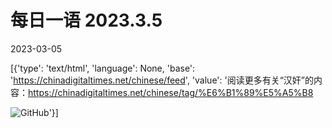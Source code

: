 # 每日一语 2023.3.5

2023-03-05

[{'type': 'text/html', 'language': None, 'base': 'https://chinadigitaltimes.net/chinese/feed', 'value': '阅读更多有关“汉奸”的内容：https://chinadigitaltimes.net/chinese/tag/%E6%B1%89%E5%A5%B8

![GitHub](https://chinadigitaltimes.net/chinese/files/2023/03/23.3.5.jpg)'}]